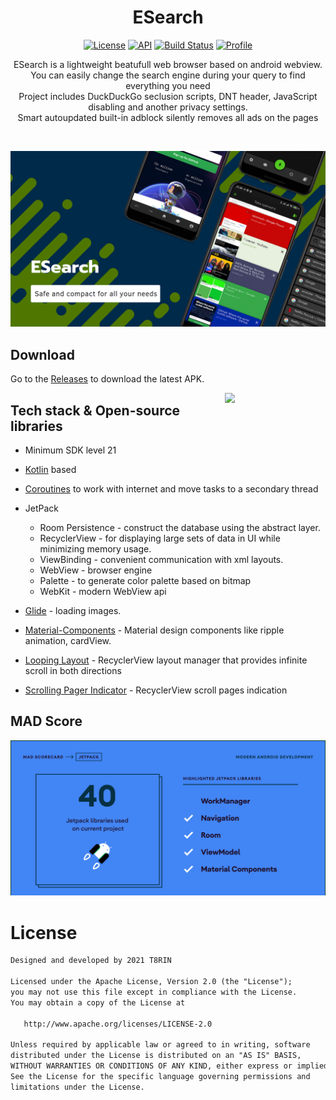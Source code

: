 <h1 align="center">ESearch</h1>

<p align="center">
  <a href="https://opensource.org/licenses/Apache-2.0"><img alt="License" src="https://img.shields.io/badge/License-Apache%202.0-blue.svg"/></a>
  <a href="https://android-arsenal.com/api?level=21"><img alt="API" src="https://img.shields.io/badge/API-21%2B-brightgreen.svg?style=flat"/></a>
  <a href="https://github.com/t8rin/FridgeXLight/actions"><img alt="Build Status" src="https://github.com/skydoves/Pokedex/workflows/Android%20CI/badge.svg"/></a> 
  <a href="https://github.com/t8rin"><img alt="Profile" src="https://img.shields.io/badge/Github-t8rin-blue?logo=github"/></a> 
</p>

<p align="center">  
ESearch is a lightweight beatufull web browser based on android webview.<br>You can easily change the search engine during your query to find everything you need <br>Project includes DuckDuckGo seclusion scripts, DNT header, JavaScript disabling and another privacy settings. <br> Smart autoupdated built-in adblock silently removes all ads on the pages
</p>
</br>

<p align="center">
<img src="blob/preview/intro.png"/>
</p>

## Download
Go to the [Releases](https://github.com/t8rin/ESearch/releases) to download the latest APK.


<img src="blob/preview/preview.gif" align="right" width="32%"/>


## Tech stack & Open-source libraries
- Minimum SDK level 21

- [Kotlin](https://kotlinlang.org/) based 

- [Coroutines](https://github.com/Kotlin/kotlinx.coroutines) to work with internet and move tasks to a secondary thread

- JetPack
  - Room Persistence - construct the database using the abstract layer.
  - RecyclerView - for displaying large sets of data in UI while minimizing memory usage.
  - ViewBinding - convenient communication with xml layouts.
  - WebView - browser engine
  - Palette - to generate color palette based on bitmap
  - WebKit - modern WebView api

- [Glide](https://github.com/bumptech/glide) - loading images.

- [Material-Components](https://github.com/material-components/material-components-android) - Material design components like ripple animation, cardView.

- [Looping Layout](https://github.com/BeksOmega/looping-layout) - RecyclerView layout manager that provides infinite scroll in both directions

- [Scrolling Pager Indicator](https://github.com/Tinkoff/ScrollingPagerIndicator) - RecyclerView scroll pages indication


## MAD Score
<img src="blob/preview/mad.png"/>

# License
```xml
Designed and developed by 2021 T8RIN

Licensed under the Apache License, Version 2.0 (the "License");
you may not use this file except in compliance with the License.
You may obtain a copy of the License at

   http://www.apache.org/licenses/LICENSE-2.0

Unless required by applicable law or agreed to in writing, software
distributed under the License is distributed on an "AS IS" BASIS,
WITHOUT WARRANTIES OR CONDITIONS OF ANY KIND, either express or implied.
See the License for the specific language governing permissions and
limitations under the License.
```

